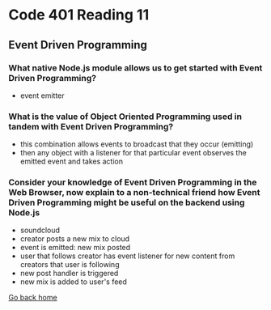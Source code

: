 # Code 401 Reading 11

## Event Driven Programming

### What native Node.js module allows us to get started with Event Driven Programming?

- event emitter

### What is the value of Object Oriented Programming used in tandem with Event Driven Programming?

- this combination allows events to broadcast that they occur (emitting)
- then any object with a listener for that particular event observes the emitted event and takes action

### Consider your knowledge of Event Driven Programming in the Web Browser, now explain to a non-technical friend how Event Driven Programming might be useful on the backend using Node.js

- soundcloud
- creator posts a new mix to cloud
- event is emitted: new mix posted
- user that follows creator has event listener for new content from creators that user is following
- new post handler is triggered
- new mix is added to user's feed

[Go back home](/reading-notes/)
